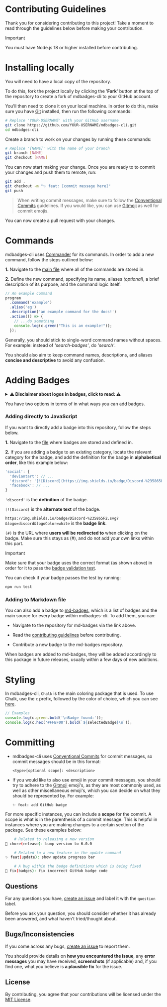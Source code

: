 # Contributing Guidelines

Thank you for considering contributing to this project! Take a moment to read through the guidelines below before making your contribution.

> [!IMPORTANT]
> You must have Node.js 18 or higher installed before contributing.

# Installing locally

You will need to have a local copy of the repository.

To do this, fork the project locally by clicking the '**Fork**' button at the top of the repository to create a fork of mdbadges-cli to your GitHub account.

You'll then need to clone it on your local machine. In order to do this, make sure you have [Git][] installed, then run the following commands:

```bash
# Replace 'YOUR-USERNAME' with your GitHub username
git clone https://github.com/YOUR-USERNAME/mdbadges-cli.git
cd mdbadges-cli
```

Create a branch to work on your changes by running these commands:

```bash
# Replace '[NAME]' with the name of your branch
git branch [NAME]
git checkout [NAME]
```

You can now start making your change. Once you are ready to to commit your changes and push them to remote, run:

```bash
git add .
git checkout -m "✨ feat: [commit message here]"
git push
```

> When writing commit messages, make sure to follow the [Conventional Commits][] guidelines. If you would like, you can use [Gitmoji][] as well for commit emojis.

You can now create a pull request with your changes.

# Commands

mdbadges-cli uses [Commander][] for its commands. In order to add a new command, follow the steps outlined below:

**1.** Navigate to the [main file][index.js] where all of the commands are stored in.

**2.** Define the new command, specifying its name, aliases _(optional)_, a brief description of its purpose, and the command logic itself.

```javascript
// An example command
program
  .command('example')
  .alias('eg')
  .description('an example command for the docs!')
  .action(() => {
    // ...do something
    console.log(c.green("This is an example!"));
  });
```

Generally, you should stick to single-word command names without spaces. For example: instead of *'search-badges'*, do *'search'*.

You should also aim to keep command names, descriptions, and aliases **concise and descriptive** to avoid any confusion.

# Adding Badges

<details>
  <summary><strong>
  ⚠️ Disclaimer about logos in badges, click to read: ⚠️ 
  </strong></summary>
  
  <br />

  Badges added to `mdbadges-cli` **must** have a valid logo associated with the badge:

  | ❌ Invalid badge | ✅ [Valid](https://simpleicons.org/?q=neovim) badge |
  | ------------------------------ | --------------------------------------------------------------- |
  | `[![Edge](https://img.shields.io/badge/Edge-0078D7?logo=Microsoft-edge&logoColor=white)](#)` | `[![Neovim](https://img.shields.io/badge/Neovim-57A143?logo=neovim&logoColor=fff)](#)` |
  | <div align="center">[![Edge](https://img.shields.io/badge/Edge-0078D7?logo=Microsoft-edge&logoColor=white)](#)</div> | <div align="center">[![Neovim](https://img.shields.io/badge/Neovim-57A143?logo=neovim&logoColor=fff)](#)</div> |

  Before you add a badge, make sure that it has a logo associated with it on [SimpleIcons](https://simpleicons.org/).

  If it does not, you can use [custom-icon-badges](https://custom-icon-badges.demolab.com/), along with a custom image (preferably in an appropriate color) and switch the URL from `https://img.shields.io` to `https://custom-icon-badges.demolab.com`, and adjust the `logo=` field to use your custom slug.

  | Before | After |
  | ------------------------------ | --------------------------------------------------------------- |
  | `[![C#](https://img.shields.io/badge/C%23-%23239120.svg?logo=csharp&logoColor=white)](#)` | `[![C#](https://custom-icon-badges.demolab.com/badge/C%23-%23239120.svg?logo=cshrp&logoColor=white)](#)` |
  | <div align="center">[![C#](https://img.shields.io/badge/C%23-%23239120.svg?logo=csharp&logoColor=white)](#)</div> | <div align="center">[![C#](https://custom-icon-badges.demolab.com/badge/C%23-%23239120.svg?logo=cshrp&logoColor=white)](#)</div> |
</details>

You have two options in terms of in what ways you can add badges.

### Adding directly to JavaScript

If you want to directly add a badge into this repository, follow the steps below.

**1.** Navigate to the [file][badges.js] where badges are stored and defined in.

**2.** If you are adding a badge to an existing category, locate the relevant category for the badge, and add the definition for the badge in **alphabetical order**, like this example below:

```javascript
'social': {
  'deviantart': // ...
  'discord': '[![Discord](https://img.shields.io/badge/Discord-%235865F2.svg?&logo=discord&logoColor=white)](#) ',
  'facebook': // ...
}
```

`'discord'` is the **definition** of the badge.

`[![Discord]` is the **alternate text** of the badge.

`https://img.shields.io/badge/Discord-%235865F2.svg?&logo=discord&logoColor=white` is the **badge link**.

`(#)` is the URL where **users will be redirected to** when clicking on the badge. Make sure this stays as (#), and do not add your own links within this part.

> [!IMPORTANT]
> Make sure that your badge uses the correct format (as shown above) in order for it to pass the [badge validation test][].
>
> You can check if your badge passes the test by running:
>
> ```bash
> npm run test
> ```

### Adding to Markdown file

You can also add a badge to [md-badges][], which is a list of badges and the main source for every badge within mdbadges-cli. To add them, you can:

* Navigate to the repository for md-badges via the link above.

* Read the [contributing guidelines][md-badges Contributing Guidelines] before contributing.

* Contribute a new badge to the md-badges repository.

When badges are added to md-badges, they will be added accordingly to this package in future releases, usually within a few days of new additions.

# Styling

In mdbadges-cli, `Chalk` is the main coloring package that is used. To use Chalk, use the `c` prefix, followed by the color of choice, which you can see [here][Chalk Color Options].

  ```javascript
  // Examples
  console.log(c.green.bold('\nBadge found:'));
  console.log(c.hex('#FFBF00').bold(`${selectedBadge}\n`));
  ```

# Committing

* mdbadges-cli uses [Conventional Commits][] for commit messages, so commit messages should be in this format:

    ```
    <type>[optional scope]: <description>
    ```

* If you would like to also use emoji in your commit messages, you should try to adhere to the [Gitmoji][] emoji's, as they are most commonly used, as well as other miscellaneous emoji's, which you can decide on what they should be represented by. For example:

    ```
    ✨ feat: add GitHub badge
    ```

For more specific instances, you can include a **scope** for the commit. A scope is what is in the parenthesis of a commit message. This is helpful in instances where you are making changes to a certain section of the package. See these examples below:

```bash
    # Related to releasing a new version
🔖 chore(release): bump version to 6.0.0

    # Related to a new feature in the update command
✨ feat(update): show update progress bar

    # A bug within the badge definitions which is being fixed
🐛 fix(badges): fix incorrect GitHub badge code
```

## Questions

For any questions you have, [create an issue][] and label it with the `question` label.

Before you ask your question, you should consider whether it has already been answered, and what haven't tried/thought about.

## Bugs/Inconsistencies

If you come across any bugs, [create an issue][] to report them.

You should provide details on **how you encountered the issue**, any **error messages** you may have received, **screenshots** (if applicable) and, if you find one, what you believe is **a plausible fix** for the issue.

## License

By contributing, you agree that your contributions will be licensed under the [MIT License][].

<!-- Link Definitions -->

[badge validation test]: https://github.com/inttter/mdbadges-cli/blob/main/tests/validate.test.js
[badges.js]: https://github.com/inttter/mdbadges-cli/blob/main/src/badges.mjs
[Chalk Color Options]: https://github.com/chalk/chalk?tab=readme-ov-file#styles
[Commander]: https://www.npmjs.com/package/commander
[Conventional Commits]: https://www.conventionalcommits.org/en/v1.0.0/
[create an issue]: https://github.com/inttter/mdbadges-cli/issues
[custom-icon-badges]: https://custom-icon-badges.demolab.com
[Git]: https://git-scm.com
[Gitmoji]: https://gitmoji.dev
[index.js]: https://github.com/inttter/mdbadges-cli/blob/main/src/index.mjs
[md-badges]: https://github.com/inttter/md-badges
[md-badges Contributing Guidelines]: https://github.com/inttter/md-badges/blob/main/CONTRIBUTING.md
[MIT License]: https://github.com/inttter/mdbadges-cli/blob/main/LICENSE
[SimpleIcons]: https://simpleicons.org
